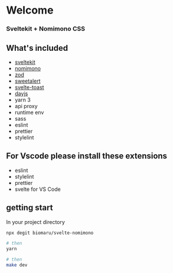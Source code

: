 # Welcome

### Sveltekit + Nomimono CSS

## What's included

- [sveltekit](https://kit.svelte.dev/)
- [nomimono](https://nomimono.pages.dev/)
- [zod](https://github.com/colinhacks/zod)
- [sweetalert](https://sweetalert2.github.io/)
- [svelte-toast](https://github.com/zerodevx/svelte-toast)
- [dayjs](https://day.js.org/)
- yarn 3
- api proxy
- runtime env
- sass
- eslint
- prettier
- stylelint

## For Vscode please install these extensions

- eslint
- stylelint
- prettier
- svelte for VS Code

## getting start

In your project directory

```bash
npx degit biomaru/svelte-nomimono

# then
yarn

# then
make dev

```
